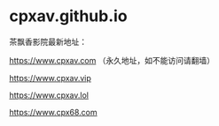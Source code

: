 # cpxav.github.io
茶飘香影院最新地址：

https://www.cpxav.com （永久地址，如不能访问请翻墙）

https://www.cpxav.vip

https://www.cpxav.lol

https://www.cpx68.com
